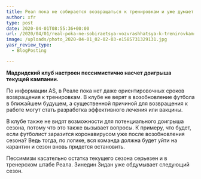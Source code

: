 ```yaml
---
title: Реал пока не собирается возвращаться к тренировкам и уже думает о новом сезоне
author: xfr
type: post
date: 2020-04-01T08:55:36+00:00
url: /2020/04/01/real-poka-ne-sobiraetsya-vozvrashhatsya-k-trenirovkam-i-uzhe-dumaet-o-novom-sezone/
image: /uploads/photo_2020-04-01_02-02-03-e1585731329131.jpg
yasr_review_type:
  - BlogPosting

---
```

**Мадридский клуб настроен пессимистично насчет доигрыша текущей кампании.**

По информации AS, в Реале пока нет даже ориентировочных сроков возвращения к тренировкам. В клубе не верят в возобновление футбола в ближайшем будущем, а существенной причиной для возвращения к работе могут стать разработка эффективного лечения или вакцины.

В клубе также не видят возможности для потенциального доигрыша сезона, потому что это также вызывает вопросы. К примеру, что будет, если футболист заразится коронавирусом уже после возобновления сезона? Ведь тогда, по логике, вся команда должна будет уйти на карантин и сезон вновь придется остановить.

Пессимизм касательно остатка текущего сезона серьезен и в тренерском штабе Реала. Зинедин Зидан уже обдумывает следующий сезон.